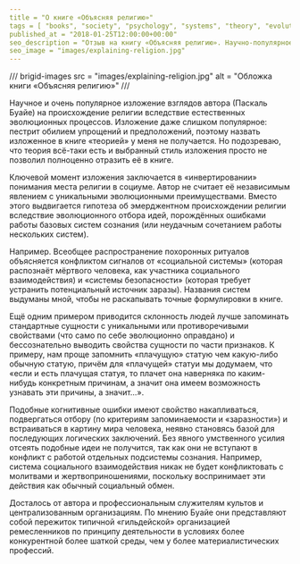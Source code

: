 ```yaml
---
title = "О книге «Объясняя религию»"
tags = [ "books", "society", "psychology", "systems", "theory", "evolution", "interesting"]
published_at = "2018-01-25T12:00:00+00:00"
seo_description = "Отзыв на книгу «Объясняя религию». Научно-популярное изложение взглядов автора на происхождение религии вследствие естественных эволюционных процессов."
seo_image = "images/explaining-religion.jpg"
---
```


/// brigid-images
src = "images/explaining-religion.jpg"
alt = "Обложка книги «Объясняя религию»"
///

Научное и очень популярное изложение взглядов автора (Паскаль Буайе) на происхождение религии вследствие естественных эволюционных процессов. Изложение даже слишком популярное: пестрит обилием упрощений и предположений, поэтому назвать изложенное в книге «теорией» у меня не получается. Но подозреваю, что теория всё-таки есть и выбранный стиль изложения просто не позволил полноценно отразить её в книге.

Ключевой момент изложения заключается в «инвертировании» понимания места религии в социуме. Автор не считает её независимым явлением с уникальными эволюционными преимуществами. Вместо этого выдвигается гипотеза об эмерджентном происхождении религии вследствие эволюционного отбора идей, порождённых ошибками работы базовых систем сознания (или неудачным сочетанием работы нескольких систем).

<!-- more -->

Например. Всеобщее распространение похоронных ритуалов объясняется конфликтом сигналов от «социальной системы» (которая распознаёт мёртвого человека, как участника социального взаимодействия) и «системы безопасности» (которая требует устранить потенциальный источник заразы). Названия систем выдуманы мной, чтобы не раскапывать точные формулировки в книге.

Ещё одним примером приводится склонность людей лучше запоминать стандартные сущности с уникальными или противоречивыми свойствами (что само по себе эволюционно оправдано) и бессознательно выводить свойства сущности по части признаков. К примеру, нам проще запомнить «плачущую» статую чем какую-либо обычную статую, причём для «плачущей» статуи мы додумаем, что «если и есть плачущая статуя, то плачет она наверняка по каким-нибудь конкретным причинам, а значит она имеем возможность узнавать эти причины, а значит…».

Подобные когнитивные ошибки имеют свойство накапливаться, подвергаться отбору (по критериям запоминаемости и «заразности») и встраиваться в картину мира человека, неявно становясь базой для последующих логических заключений. Без явного умственного усилия отсеять подобные идеи не получится, так как они не вступают в конфликт с работой отдельных подсистемы сознания. Например, система социального взаимодействия никак не будет конфликтовать с молитвами и жертвоприношениями, поскольку воспринимает эти действия как обычный социальный обмен.

Досталось от автора и профессиональным служителям культов и централизованным организациям. По мнению Буайе они представляют собой пережиток типичной «гильдейской» организацией ремесленников по принципу деятельности в условиях более конкурентной более шаткой среды, чем у более материалистических профессий.
